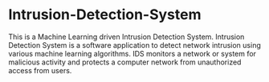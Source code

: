 # Intrusion-Detection-System
This is a Machine Learning driven Intrusion Detection System.
Intrusion Detection System is a software application to detect network intrusion using various machine learning algorithms. IDS monitors a network or system for malicious activity and protects a computer network from unauthorized access from users.
